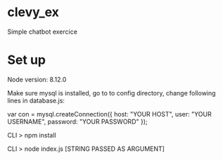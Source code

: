 # clevy_ex

Simple chatbot exercice

# Set up

Node version: 8.12.0

Make sure mysql is installed, go to to config directory, change following lines in database.js: 

var con = mysql.createConnection({
	host: "YOUR HOST",
	user: "YOUR USERNAME",
	password: "YOUR PASSWORD"
});


CLI > npm install

CLI > node index.js [STRING PASSED AS ARGUMENT]
